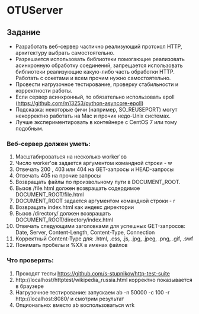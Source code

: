 # OTUServer

## Задание
- Разработать веб-сервер частично реализующий протокол HTTP, архитектуру выбрать самостоятельно.
- Разрешается использовать библиотеки помогающие реализовать асинхронную обработку соединений, запрещается
использовать библиотеки реализующие какую-либо часть обработки HTTP. Работать с сокетами и всем прочим нужно
самостоятельно.
- Провести нагрузочное тестирование, проверку стабильности и корректности работы.
- Если сервер асинхронный, то обязательно использовать epoll (https://github.com/m13253/python-asyncore-epoll)
- Подсказка: некоторые фичи (например, SO_REUSEPORT) могут некорректно работать на Mac и прочих недо-Unix системах.
- Лучше экспериментировать в контейнере с CentOS 7 или тому подобным.  

### Веб-сервер должен уметь:
1) Масштабироваться на несколько worker'ов
2) Число worker'ов задается аргументом командной строки - w
3) Отвечать 200 , 403 или 404 на GET-запросы и HEAD-запросы
4) Отвечать 405 на прочие запросы
5) Возвращать файлы по произвольному пути в DOCUMENT_ROOT.
6) Вызов /file.html должен возвращать содердимое DOCUMENT_ROOT/file.html
7) DOCUMENT_ROOT задается аргументом командной строки - r
8) Возвращать index.html как индекс директории
9) Вызов /directory/ должен возвращать DOCUMENT_ROOT/directory/index.html
10) Отвечать следующими заголовками для успешных GET-запросов: Date, Server, Content-Length, Content-Type, Connection
11) Корректный Content-Type для: .html, .css, .js, .jpg, .jpeg, .png, .gif, .swf
12) Понимать пробелы и %XX в именах файлов  

### Что проверять:
1) Проходят тесты https://github.com/s-stupnikov/http-test-suite
2) http://localhost/httptest/wikipedia_russia.html корректно показывается в браузере
3) Нагрузочное тестирование: запускаем ab -n 50000 -c 100 -r http://localhost:8080/ и смотрим результат
4) Опционально: вместо ab воспользоваться wrk

